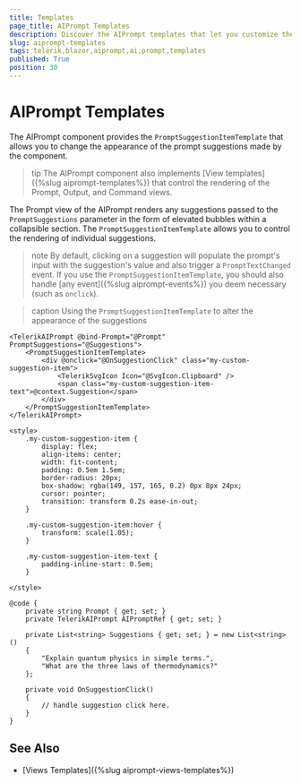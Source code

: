 ```yaml
---
title: Templates
page_title: AIPrompt Templates
description: Discover the AIPrompt templates that let you customize the appearance of the component, for example, the rendering of the prompt suggestions.
slug: aiprompt-templates
tags: telerik,blazor,aiprompt,ai,prompt,templates
published: True
position: 30
---
```


# AIPrompt Templates

The AIPrompt component provides the `PromptSuggestionItemTemplate` that allows you to change the appearance of the prompt suggestions made by the component.

>tip The AIPrompt component also implements [View templates]({%slug aiprompt-templates%}) that control the rendering of the Prompt, Output, and Command views.

The Prompt view of the AIPrompt renders any suggestions passed to the `PromptSuggestions` parameter in the form of elevated bubbles within a collapsible section. The `PromptSuggestionItemTemplate` allows you to control the rendering of individual suggestions.

>note By default, clicking on a suggestion will populate the prompt's input with the suggestion's value and also trigger a `PromptTextChanged` event. If you use the `PromptSuggestionItemTemplate`, you should also handle [any event]({%slug aiprompt-events%}) you deem necessary (such as `onclick`).

>caption Using the `PromptSuggestionItemTemplate` to alter the appearance of the suggestions

````CSHTML
<TelerikAIPrompt @bind-Prompt="@Prompt" PromptSuggestions="@Suggestions">
    <PromptSuggestionItemTemplate>
        <div @onclick="@OnSuggestionClick" class="my-custom-suggestion-item">
            <TelerikSvgIcon Icon="@SvgIcon.Clipboard" />
            <span class="my-custom-suggestion-item-text">@context.Suggestion</span>
        </div>
    </PromptSuggestionItemTemplate>
</TelerikAIPrompt>

<style>
    .my-custom-suggestion-item {
        display: flex;
        align-items: center;
        width: fit-content;
        padding: 0.5em 1.5em;
        border-radius: 20px;
        box-shadow: rgba(149, 157, 165, 0.2) 0px 8px 24px;
        cursor: pointer;
        transition: transform 0.2s ease-in-out;
    }

    .my-custom-suggestion-item:hover {
        transform: scale(1.05);
    }

    .my-custom-suggestion-item-text {
        padding-inline-start: 0.5em;
    }
    
</style>

@code {
    private string Prompt { get; set; }
    private TelerikAIPrompt AIPromptRef { get; set; }

    private List<string> Suggestions { get; set; } = new List<string>()
    {
        "Explain quantum physics in simple terms.",
        "What are the three laws of thermodynamics?"
    };

    private void OnSuggestionClick()
    {
        // handle suggestion click here.
    }
}
````

## See Also

* [Views Templates]({%slug aiprompt-views-templates%})
